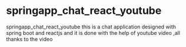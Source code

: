 # springapp_chat_react_youtube
springapp_chat_react_youtube
this is a chat application designed with spring boot and reactjs and it is done with the help of youtube video ,all thanks to the video
